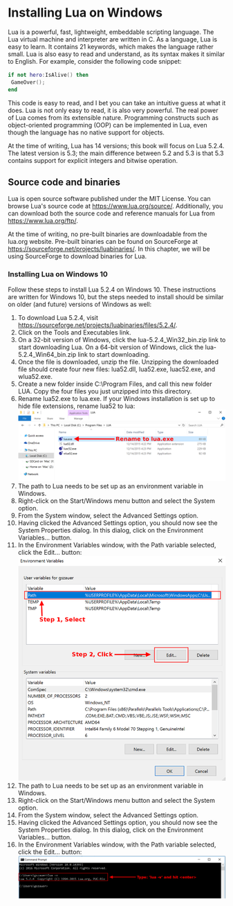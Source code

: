 # Installing Lua on Windows
Lua is a powerful, fast, lightweight, embeddable scripting language. The Lua virtual machine and interpreter are written in C. As a language, Lua is easy to learn. It contains 21 keywords, which makes the language rather small. Lua is also easy to read and understand, as its syntax makes it similar to English. For example, consider the following code snippet:
```lua
if not hero:IsAlive() then
 GameOver();
end
```
This code is easy to read, and I bet you can take an intuitive guess at what it does. Lua is not only easy to read, it is also very powerful. The real power of Lua comes from its extensible nature. Programming constructs such as object-oriented programming (OOP) can be implemented in Lua, even though the language has no native support for objects.

At the time of writing, Lua has 14 versions; this book will focus on Lua 5.2.4. The latest version is 5.3; the main difference between 5.2 and 5.3 is that 5.3 contains support for explicit integers and bitwise operation.

## Source code and binaries
Lua is open source software published under the MIT License. You can browse Lua's source code at https://www.lua.org/source/. Additionally, you can download both the source code and reference manuals for Lua from https://www.lua.org/ftp/.

At the time of writing, no pre-built binaries are downloadable from the lua.org website. Pre-built binaries can be found on SourceForge at https://sourceforge.net/projects/luabinaries/. In this chapter, we will be using SourceForge to download binaries for Lua.

### Installing Lua on Windows 10
Follow these steps to install Lua 5.2.4 on Windows 10. These instructions are written for Windows 10, but the steps needed to install should be similar on older (and future) versions of Windows as well:

1. To download Lua 5.2.4, visit https://sourceforge.net/projects/luabinaries/files/5.2.4/.
2. Click on the Tools and Executables link.
3. On a 32-bit version of Windows, click the lua-5.2.4_Win32_bin.zip link to start downloading Lua. On a 64-bit version of Windows, click the lua-5.2.4_Win64_bin.zip      link   to start downloading.
4. Once the file is downloaded, unzip the file. Unzipping the downloaded file should create four new files: lua52.dll, lua52.exe, luac52.exe, and wlua52.exe.
5. Create a new folder inside C:\Program Files, and call this new folder LUA. Copy the four files you just unzipped into this directory.
6. Rename lua52.exe to lua.exe. If your Windows installation is set up to hide file extensions, rename lua52 to lua:
 ![image1](https://raw.githubusercontent.com/Seyitq/Installing-Lua-on-Windows/main/lua/1.png)
7. The path to Lua needs to be set up as an environment variable in Windows.
8. Right-click on the Start/Windows menu button and select the System option.
9. From the System window, select the Advanced Settings option.
10. Having clicked the Advanced Settings option, you should now see the System Properties dialog. In this dialog, click on the Environment Variables... button.
11. In the Environment Variables window, with the Path variable selected, click the Edit... button:
 ![image2](https://raw.githubusercontent.com/Seyitq/Installing-Lua-on-Windows/main/lua/2.png)
12. The path to Lua needs to be set up as an environment variable in Windows.
13. Right-click on the Start/Windows menu button and select the System option.
14. From the System window, select the Advanced Settings option.
15. Having clicked the Advanced Settings option, you should now see the System Properties dialog. In this dialog, click on the Environment Variables... button.
16. In the Environment Variables window, with the Path variable selected, click the Edit... button:
 ![image3](https://raw.githubusercontent.com/Seyitq/Installing-Lua-on-Windows/main/lua/3.png)
